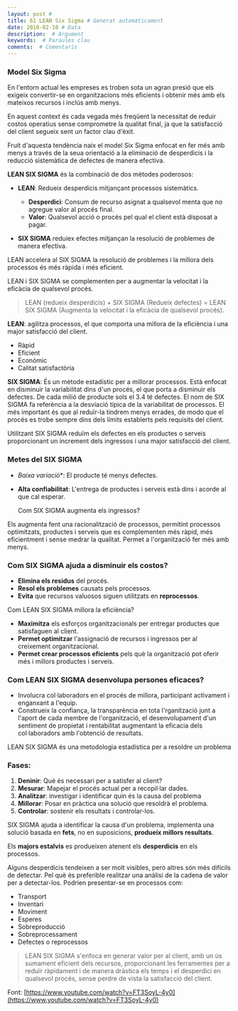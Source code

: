 ```yaml
---
layout: post #
title: 61 LEAN Six Sigma # Generat automàticament
date: 2018-02-10 # Data
description:  # Argument
keywords:  # Paraules clau
coments:  # Comentaris
---
```


### Model Six Sigma

En l'entorn actual les empreses es troben sota un agran presió que els exigeix convertir-se en organitzacions més eficients i obtenir més amb els mateixos recursos i inclús amb menys.

En aquest context és cada vegada més freqüent la necessitat de reduir costos operatius sense comprometre la qualitat final, ja que la satisfacció del client segueix sent un factor clau d'èxit.

Fruit d'aquesta tendència naix el model Six Sigma enfocat en fer més amb menys a través de la seua orientació a la eliminació de desperdicis i la reducció sistemàtica de defectes de manera efectiva.

**LEAN SIX SIGMA** és la combinació de dos mètodes poderosos:

- **LEAN**: Redueix desperdicis mitjançant processos sistemàtics.
  - **Desperdici**: Consum de recurso asignat a qualsevol menta que no agregue valor al procés final.
  - **Valor**: Qualsevol acció o procés pel qual el client està disposat a pagar.

- **SIX SIGMA** reduiex efectes mitjançan la resolució de problemes de manera efectiva.

LEAN accelera al SIX SIGMA la resolució de problemes i la millora dels processos és més ràpida i més eficient.

LEAN i SIX SIGMA se complementen per a augmentar la velocitat i la eficàcia de qualsevol procés.

> LEAN (redueix desperdicis) + SIX SIGMA (Redueix defectes) = LEAN SIX SIGMA (Augmenta la velocitat i la eficàcia de qualsevol procés).

**LEAN**: agilitza processos, el que comporta una millora de la eficiència i una major satisfacció del client.

- Ràpid
- Eficient
- Econòmic
- Calitat satisfactòria

**SIX SIGMA**: És un mètode estadístic per a millorar processos. Està enfocat en disminuir la variabilitat dins d'un procés, el que porta a disminuir els defectes. De cada milió de producte sols el 3.4 té defectes. El nom de SIX SIGMA fa referència a la desviació típica de la variabilitat de processos. El més important és que al reduïr-la tindrem menys errades, de modo que el procés es trobe sempre dins dels límits establerts pels requisits del client.

Utilitzant SIX SIGMA reduïm els defectes en els productes o serveis proporcionant un increment dels ingressos i una major satisfacció del client.

### Metes del SIX SIGMA

- *Baixa variació**: El producte té menys defectes.
- **Alta confiabilitat**: L'entrega de productes i serveis està dins i acorde al que cal esperar.

    Com SIX SIGMA augmenta els ingressos?

Els augmenta fent una racionalització de processos, permitint processos optimitzats, productes i serveis que es complementen més ràpid, més eficientment i sense medrar la qualitat. Permet a l'organització fer més amb menys.

### Com SIX SIGMA ajuda a disminuir els costos?

- **Elimina els residus** del procés.
- **Resol els problemes** causats pels processos.
- **Evita** que recursos valuosos siguen utilitzats en **reprocessos**.

Com LEAN SIX SIGMA millora la eficiència?

- **Maximitza** els esforços organitzacionals per entregar productes que satisfaguen al client.
- **Permet optimitzar** l'assignació de recursos i ingressos per al creixement organitzacional.
- **Permet crear processos eficients** pels què la organització pot oferir més i millors productes i serveis.

### Com LEAN SIX SIGMA desenvolupa persones eficaces?

- Involucra col·laboradors en el procés de millora, participant activament i enganxant a l'equip.
- Construeix la confiança, la transparència en tota l'rganització junt a l'aport de cada membre de l'organització, el desenvolupament d'un sentiment de propietat i rentabilitat augmentant la eficacia dels col·laboradors amb l'obtenció de resultats.

LEAN SIX SIGMA és una metodologia estadística per a resoldre un problema

### Fases:

1. **Deninir**: Què és necessari per a satisfer al client?
2. **Mesurar**: Mapejar el procés actual per a recopil·lar dades.
3. **Analitzar**: investigar i identificar quin és la causa del problema
4. **Millorar**: Posar en pràctica una solució que resoldrà el problema.
5. **Controlar**: sostenir els resultats i controlar-los.

SIX SIGMA ajuda a identificar la causa d'un problema, implementa una solució basada en **fets**, no en suposicions, **produeix millors resultats**.

Els **majors estalvis** es produeixen atenent els **desperdicis** en els processos.

Alguns desperdicis tendeixen a ser molt visibles, però altres són més difícils de detectar. Pel què és preferible realitzar una anàlisi de la cadena de valor per a detectar-los. Podrien presentar-se en processos com:

- Transport
- Inventari
- Moviment
- Esperes
- Sobreproducció
- Sobreprocessament
- Defectes o reprocessos

> LEAN SIX SIGMA s'enfoca en generar valor per al client, amb un ús sumament eficient dels recursos, proporcionant les ferramentes per a reduïr ràpidament i de manera dràstica els temps i el desperdici en qualsevol procés, sense perdre de vista la satisfacció del client.

Font: [https://www.youtube.com/watch?v=FT3SoyL-4y0](https://www.youtube.com/watch?v=FT3SoyL-4y0)
